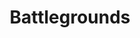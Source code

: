 ---
title: Battlegrounds
crosslinks:
- youtubefactsbot
- PUBATTLEGROUNDS
- livven
- youtubot
- Pay_Respects
- anti_gif_bot
- ultrawidemasterrace
- pcmasterrace
- MassdropBot
- PUBG
- graphic_design
- playark
- trendingsubreddits
- eGPU
- gaming
- SuggestALaptop
- VideoEditing
- dayz
- alotabot
- CrusaderKings
---